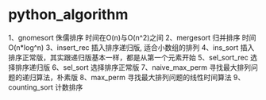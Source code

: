 # python_algorithm
1、gnomesort 侏儒排序 时间在O(n)与O(n^2)之间
2、mergesort 归并排序 时间O(n*log^n)
3、insert_rec 插入排序递归版, 适合小数组的排列
4、ins_sort 插入排序正常版，其实跟递归版基本一样，都是从第一个元素开始
5、sel_sort_rec 选择排序递归版
6、sel_sort 选择排序正常版
7、naive_max_perm 寻找最大排列问题的递归算法，朴素版
8、max_perm 寻找最大排列问题的线性时间算法
9、counting_sort 计数排序
